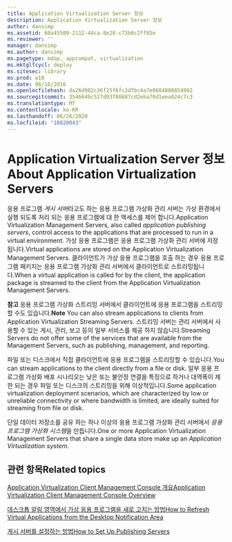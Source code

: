 ```yaml
---
title: Application Virtualization Server 정보
description: Application Virtualization Server 정보
author: dansimp
ms.assetid: 60a45509-2112-44ca-8e28-c73b0c2ff85e
ms.reviewer: ''
manager: dansimp
ms.author: dansimp
ms.pagetype: mdop, appcompat, virtualization
ms.mktglfcycl: deploy
ms.sitesec: library
ms.prod: w10
ms.date: 06/16/2016
ms.openlocfilehash: da26d982c36f25f6fc2d7bc4a7e8684808854992
ms.sourcegitcommit: 354664bc527d93f80687cd2eba70d1eea024c7c3
ms.translationtype: MT
ms.contentlocale: ko-KR
ms.lasthandoff: 06/26/2020
ms.locfileid: "10820043"
---
```

# <span data-ttu-id="0f2c6-103">Application Virtualization Server 정보</span><span class="sxs-lookup"><span data-stu-id="0f2c6-103">About Application Virtualization Servers</span></span>


<span data-ttu-id="0f2c6-104">응용 프로그램 *게시 서버*라고도 하는 응용 프로그램 가상화 관리 서버는 가상 환경에서 실행 되도록 처리 되는 응용 프로그램에 대 한 액세스를 제어 합니다.</span><span class="sxs-lookup"><span data-stu-id="0f2c6-104">Application Virtualization Management Servers, also called *application publishing servers*, control access to the applications that are processed to run in a virtual environment.</span></span> <span data-ttu-id="0f2c6-105">가상 응용 프로그램은 응용 프로그램 가상화 관리 서버에 저장 됩니다.</span><span class="sxs-lookup"><span data-stu-id="0f2c6-105">Virtual applications are stored on the Application Virtualization Management Servers.</span></span> <span data-ttu-id="0f2c6-106">클라이언트가 가상 응용 프로그램을 호출 하는 경우 응용 프로그램 패키지는 응용 프로그램 가상화 관리 서버에서 클라이언트로 스트리밍됩니다.</span><span class="sxs-lookup"><span data-stu-id="0f2c6-106">When a virtual application is called for by the client, the application package is streamed to the client from the Application Virtualization Management Servers.</span></span>

<span data-ttu-id="0f2c6-107">**참고**  응용 프로그램 가상화 스트리밍 서버에서 클라이언트에 응용 프로그램을 스트리밍할 수도 있습니다.</span><span class="sxs-lookup"><span data-stu-id="0f2c6-107">**Note** You can also stream applications to clients from Application Virtualization Streaming Servers.</span></span> <span data-ttu-id="0f2c6-108">스트리밍 서버는 관리 서버에서 사용할 수 있는 게시, 관리, 보고 등의 일부 서비스를 제공 하지 않습니다.</span><span class="sxs-lookup"><span data-stu-id="0f2c6-108">Streaming Servers do not offer some of the services that are available from the Management Servers, such as publishing, management, and reporting.</span></span>

<span data-ttu-id="0f2c6-109">파일 또는 디스크에서 직접 클라이언트에 응용 프로그램을 스트리밍할 수 있습니다.</span><span class="sxs-lookup"><span data-stu-id="0f2c6-109">You can stream applications to the client directly from a file or disk.</span></span> <span data-ttu-id="0f2c6-110">일부 응용 프로그램 가상화 배포 시나리오는 낮은 또는 불안정 연결을 특징으로 하거나 대역폭이 제한 되는 경우 파일 또는 디스크의 스트리밍을 위해 이상적입니다.</span><span class="sxs-lookup"><span data-stu-id="0f2c6-110">Some application virtualization deployment scenarios, which are characterized by low or unreliable connectivity or where bandwidth is limited, are ideally suited for streaming from file or disk.</span></span>

 

<span data-ttu-id="0f2c6-111">단일 데이터 저장소를 공유 하는 하나 이상의 응용 프로그램 가상화 관리 서버에서 *응용 프로그램 가상화 시스템*을 만듭니다.</span><span class="sxs-lookup"><span data-stu-id="0f2c6-111">One or more Application Virtualization Management Servers that share a single data store make up an *Application Virtualization system*.</span></span>

## <span data-ttu-id="0f2c6-112">관련 항목</span><span class="sxs-lookup"><span data-stu-id="0f2c6-112">Related topics</span></span>


[<span data-ttu-id="0f2c6-113">Application Virtualization Client Management Console 개요</span><span class="sxs-lookup"><span data-stu-id="0f2c6-113">Application Virtualization Client Management Console Overview</span></span>](application-virtualization-client-management-console-overview.md)

[<span data-ttu-id="0f2c6-114">데스크톱 알림 영역에서 가상 응용 프로그램을 새로 고치는 방법</span><span class="sxs-lookup"><span data-stu-id="0f2c6-114">How to Refresh Virtual Applications from the Desktop Notification Area</span></span>](how-to-refresh-virtual-applications-from-the-desktop-notification-area.md)

[<span data-ttu-id="0f2c6-115">게시 서버를 설정하는 방법</span><span class="sxs-lookup"><span data-stu-id="0f2c6-115">How to Set Up Publishing Servers</span></span>](how-to-set-up-publishing-servers.md)

 

 





